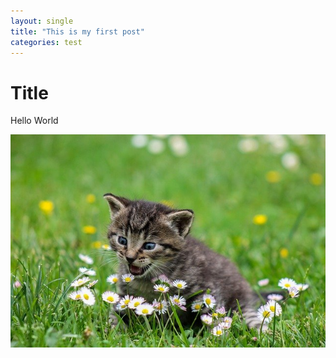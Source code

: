 ```yaml
---
layout: single
title: "This is my first post"
categories: test
---
```


# Title

Hello World

![cat](../images/2021-01-13-first-posting/cat.jpg)

